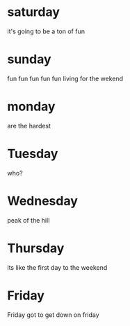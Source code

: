 # saturday
it's going to be a ton of fun

# sunday
fun fun fun fun fun living for the wekend

# monday
are the hardest

# Tuesday
who?

# Wednesday
peak of the hill

# Thursday
its like the first day to the weekend

# Friday
Friday got to get down on friday
